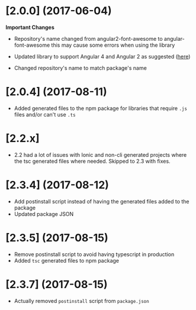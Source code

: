 # [2.0.0] (2017-06-04)

**Important Changes**
* Repository's name changed from angular2-font-awesome to angular-font-awesome this may cause some errors when using the library

* Updated library to support Angular 4 and Angular 2 as suggested ([here](https://github.com/baruchvlz/angular-font-awesome/issues/7))
* Changed repository's name to match package's name

# [2.0.4] (2017-08-11)

* Added generated files to the npm package for libraries that require `.js` files and/or can't use `.ts`

# [2.2.x] 

* 2.2 had a lot of issues with Ionic and non-cli generated projects where the tsc generated files where needed. Skipped to 2.3 with fixes.

# [2.3.4] (2017-08-12)

* Add postinstall script instead of having the generated files added to the package
* Updated package JSON

# [2.3.5] (2017-08-15)

* Remove postinstall script to avoid having typescript in production
* Added `tsc` generated files to npm package

# [2.3.7] (2017-08-15)

* Actually removed `postinstall` script from `package.json`
